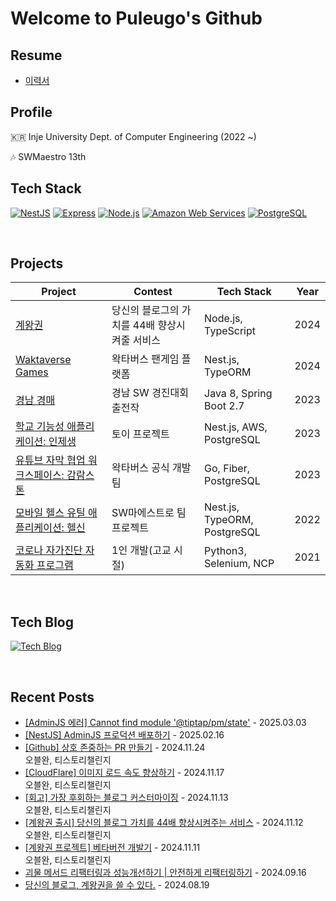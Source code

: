 # Welcome to Puleugo's Github

## Resume
- [이력서](https://www.rallit.com/resumes/64949@puleugo/%EC%9E%84%EC%B1%84%EC%84%B1)

## Profile

🇰🇷 Inje University Dept. of Computer Engineering  (2022 ~)

🎶 SWMaestro 13th

## Tech Stack
[![NestJS](https://img.shields.io/badge/NestJS-E0234E?style=for-the-badge&logo=nestjs&logoColor=white)](https://nestjs.com/)
[![Express](https://img.shields.io/badge/Express%20js-000000?style=for-the-badge&logo=express&logoColor=white)](https://www.express.com/)
[![Node.js](https://img.shields.io/badge/Node.js-43853D?style=for-the-badge&logo=node-dot-js&logoColor=white)](https://nodejs.org/)
[![Amazon Web Services](https://img.shields.io/badge/Amazon%20Web%20Services-232F3E?style=for-the-badge&logo=amazon-aws&logoColor=white)](https://aws.amazon.com/)
[![PostgreSQL](https://img.shields.io/badge/PostgreSQL-4169E1?style=for-the-badge&logo=postgresql&logoColor=white)](https://www.postgresql.org/)


<br/>

## Projects
| Project                                              | Contest                                            | Tech Stack           | Year |
|------------------------------------------------------|----------------------------------------------------|--------------------|------|
| [계왕권](https://github.com/puleugo/kaio-ken/) | 당신의 블로그의 가치를 44배 향상시켜줄 서비스 | Node.js, TypeScript | 2024 |
| [Waktaverse Games](https://waktaverse.games/) | 왁타버스 팬게임 플랫폼 | Nest.js, TypeORM | 2024 |
| [경남 경매](https://github.com/gyeongnam-gyeongmae/server) | 경남 SW 경진대회 출전작 | Java 8, Spring Boot 2.7 | 2023 |
| [학교 기능성 애플리케이션: 인제생](https://github.com/puleugo/IJS) | 토이 프로젝트 | Nest.js, AWS, PostgreSQL | 2023 |
| [유튜브 자막 협업 워크스페이스: 감람스톤](https://gamramstone.wesub.io/) | 왁타버스 공식 개발팀 | Go, Fiber, PostgreSQL | 2023 |
| [모바일 헬스 유틸 애플리케이션: 헬신](https://play.google.com/store/apps/details?id=life.healthy.be) | SW마에스트로 팀 프로젝트 | Nest.js, TypeORM, PostgreSQL | 2022 |
| [코로나 자가진단 자동화 프로그램](https://github.com/puleugo/covid-19-eduro-self-diagnosis-program) | 1인 개발(고교 시절) | Python3, Selenium, NCP | 2021 |


<br/>

## Tech Blog
[![Tech Blog](https://img.shields.io/badge/Tech%20Blog-FF5722?style=for-the-badge&logo=Tistory&logoColor=white&link=https://puleugo.tistory.com)](https://puleugo.tistory.com/)

<br/>

## Recent Posts
- [[AdminJS 에러] Cannot find module '@tiptap/pm/state'](https://ko.puleugo.dev/217) - 2025.03.03 <br/>
- [[NestJS] AdminJS 프로덕션 배포하기](https://ko.puleugo.dev/216) - 2025.02.16 <br/>
- [[Github] 상호 존중하는 PR 만들기](https://ko.puleugo.dev/214) - 2024.11.24 <br>	오블완, 티스토리챌린지<br/>
- [[CloudFlare] 이미지 로드 속도 향상하기](https://ko.puleugo.dev/213) - 2024.11.17 <br>	오블완, 티스토리챌린지<br/>
- [[회고] 가장 후회하는 블로그 커스터마이징](https://ko.puleugo.dev/212) - 2024.11.13 <br>	오블완, 티스토리챌린지<br/>
- [[계왕권 출시] 당신의 블로그 가치를 44배 향상시켜주는 서비스](https://ko.puleugo.dev/211) - 2024.11.12 <br>	오블완, 티스토리챌린지<br/>
- [[계왕권 프로젝트] 베타버전 개발기](https://ko.puleugo.dev/210) - 2024.11.11 <br>	오블완, 티스토리챌린지<br/>
- [괴물 메서드 리팩터링과 성능개선하기 | 안전하게 리팩터링하기](https://ko.puleugo.dev/209) - 2024.09.16 <br/>
- [당신의 블로그, 계왕권을 쓸 수 있다.](https://ko.puleugo.dev/206) - 2024.08.19 <br/>
